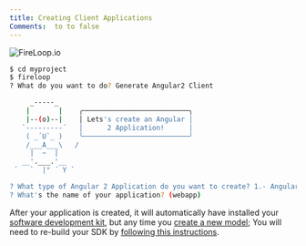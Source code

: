 ```yaml
---
title: Creating Client Applications
Comments:  to to false  
---
```

![FireLoop.io](https://storage.googleapis.com/mean-expert-images/fireloop-logo.png)

````sh
$ cd myproject
$ fireloop
? What do you want to do? Generate Angular2 Client

     _-----_     
    |       |    ╭──────────────────────────╮
    |--(o)--|    │ Lets's create an Angular │
   `---------´   │      2 Application!      │
    ( _´U`_ )    ╰──────────────────────────╯
    /___A___\   /
     |  ~  |     
   __'.___.'__   
 ´   `  |° ´ Y ` 

? What type of Angular 2 Application do you want to create? 1.- Angular 2 Web
? What's the name of your application? (webapp)
````

After your application is created, it will automatically have installed your [software development kit], but any time you [create a new model]; You will need to re-build your SDK by [following this instructions].


[FireLoop]: http://fireloop.io
[software development kit]: https://github.com/mean-expert-official/fireloop.io/wiki/Creating-Client-SDK
[create a new model]: https://github.com/mean-expert-official/fireloop.io/wiki/Creating-FireLoop-Models
[following this instructions]: https://github.com/mean-expert-official/fireloop.io/wiki/Creating-Client-SDK